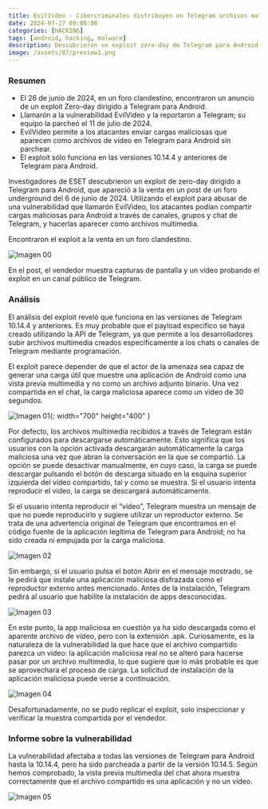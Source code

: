 ```yaml
---
title: EvilVideo - Cibercriminales distribuyen en Telegram archivos maliciosos disfrazados de videos
date: 2024-07-27 09:00:00 
categories: [HACKING]
tags: [android, hacking, malware]
description: Descubrieron un exploit zero-day de Telegram para Android que permite a los atacantes enviar archivos maliciosos camuflados como vídeos.
image: /assets/87/preview1.png
---
```


### Resumen

- El 26 de  junio de 2024, en un foro clandestino, encontraron un anuncio de un exploit Zero-day dirigido a Telegram para Android.
- Llamarón a la vulnerabilidad EvilVideo y la reportaron a Telegram; su equipo la parcheó el 11 de julio de 2024.
- EvilVideo permite a los atacantes enviar cargas maliciosas que aparecen como archivos de vídeo en Telegram para Android sin parchear.
- El exploit sólo funciona en las versiones 10.14.4 y anteriores de Telegram para Android.

Investigadores de ESET descubrieron un exploit de zero-day dirigido a Telegram para Android, que apareció a la venta en un post de un foro underground del 6 de junio de 2024. Utilizando el exploit para abusar de una vulnerabilidad que llamarón EvilVideo, los atacantes podían compartir cargas maliciosas para Android a través de canales, grupos y chat de Telegram, y hacerlas aparecer como archivos multimedia.

Encontraron el exploit a la venta en un foro clandestino.

![Imagen 00](/assets/87/087-01.png)

En el post, el vendedor muestra capturas de pantalla y un vídeo probando el exploit en un canal público de Telegram.

### Análisis 

El análisis del exploit reveló que funciona en las versiones de Telegram 10.14.4 y anteriores. Es muy probable que el payload específico se haya creado utilizando la API de Telegram, ya que permite a los desarrolladores subir archivos multimedia creados específicamente a los chats o canales de Telegram mediante programación.

El exploit parece depender de que el actor de la amenaza sea capaz de generar una carga útil que muestre una aplicación de Android como una vista previa multimedia y no como un archivo adjunto binario. Una vez compartida en el chat, la carga maliciosa aparece como un vídeo de 30 segundos.

![Imagen 01](/assets/87/087-02.jpeg){: width="700" height="400" }

Por defecto, los archivos multimedia recibidos a través de Telegram están configurados para descargarse automáticamente. Esto significa que los usuarios con la opción activada descargarán automáticamente la carga maliciosa una vez que abran la conversación en la que se compartió. La opción se puede desactivar manualmente, en cuyo caso, la carga se puede descargar pulsando el botón de descarga situado en la esquina superior izquierda del vídeo compartido, tal y como se muestra. Si el usuario intenta reproducir el vídeo, la carga se descargará automáticamente.

Si el usuario intenta reproducir el “vídeo”, Telegram muestra un mensaje de que no puede reproducirlo y sugiere utilizar un reproductor externo. Se trata de una advertencia original de Telegram que encontramos en el código fuente de la aplicación legítima de Telegram para Android; no ha sido creada ni empujada por la carga maliciosa.

![Imagen 02](/assets/87/087-03.png)

Sin embargo, si el usuario pulsa el botón Abrir en el mensaje mostrado, se le pedirá que instale una aplicación maliciosa disfrazada como el reproductor externo antes mencionado. Antes de la instalación, Telegram pedirá al usuario que habilite la instalación de apps desconocidas.

![Imagen 03](/assets/87/087-04.png)

En este punto, la app maliciosa en cuestión ya ha sido descargada como el aparente archivo de vídeo, pero con la extensión .apk. Curiosamente, es la naturaleza de la vulnerabilidad la que hace que el archivo compartido parezca un vídeo: la aplicación maliciosa real no se alteró para hacerse pasar por un archivo multimedia, lo que sugiere que lo más probable es que se aprovechara el proceso de carga. La solicitud de instalación de la aplicación maliciosa puede verse a continuación.

![Imagen 04](/assets/87/087-05.png)

Desafortunadamente, no se pudo replicar el exploit, solo inspeccionar y verificar la muestra compartida por el vendedor.

### Informe sobre la vulnerabilidad

La vulnerabilidad afectaba a todas las versiones de Telegram para Android hasta la 10.14.4, pero ha sido parcheada a partir de la versión 10.14.5. Según hemos comprobado, la vista previa multimedia del chat ahora muestra correctamente que el archivo compartido es una aplicación y no un vídeo.

![Imagen 05](/assets/87/087-06.jpeg)

